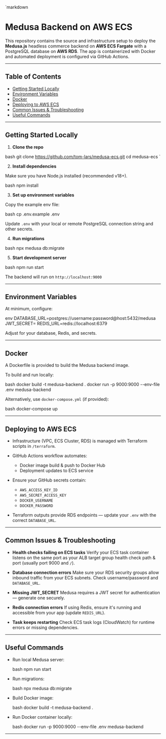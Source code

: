 `markdown
# Medusa Backend on AWS ECS

This repository contains the source and infrastructure setup to deploy the **Medusa.js** headless commerce backend on **AWS ECS Fargate** with a PostgreSQL database on **AWS RDS**. The app is containerized with Docker and automated deployment is configured via GitHub Actions.

---

## Table of Contents

- [Getting Started Locally](#getting-started-locally)  
- [Environment Variables](#environment-variables)  
- [Docker](#docker)  
- [Deploying to AWS ECS](#deploying-to-aws-ecs)  
- [Common Issues & Troubleshooting](#common-issues--troubleshooting)  
- [Useful Commands](#useful-commands)  

---

## Getting Started Locally

1. **Clone the repo**

bash
git clone https://github.com/tom-lars/medusa-ecs.git
cd medusa-ecs
`

2. **Install dependencies**

Make sure you have Node.js installed (recommended v18+).

bash
npm install


3. **Set up environment variables**

Copy the example env file:

bash
cp .env.example .env


Update `.env` with your local or remote PostgreSQL connection string and other secrets.

4. **Run migrations**

bash
npx medusa db:migrate


5. **Start development server**

bash
npm run start


The backend will run on `http://localhost:9000`

---

## Environment Variables

At minimum, configure:

env
DATABASE_URL=postgres://username:password@host:5432/medusa
JWT_SECRET=<your-secure-random-string>
REDIS_URL=redis://localhost:6379


Adjust for your database, Redis, and secrets.

---

## Docker

A Dockerfile is provided to build the Medusa backend image.

To build and run locally:

bash
docker build -t medusa-backend .
docker run -p 9000:9000 --env-file .env medusa-backend


Alternatively, use `docker-compose.yml` (if provided):

bash
docker-compose up


---

## Deploying to AWS ECS

* Infrastructure (VPC, ECS Cluster, RDS) is managed with Terraform scripts in `/terraform`.

* GitHub Actions workflow automates:

  * Docker image build & push to Docker Hub
  * Deployment updates to ECS service

* Ensure your GitHub secrets contain:

  * `AWS_ACCESS_KEY_ID`
  * `AWS_SECRET_ACCESS_KEY`
  * `DOCKER_USERNAME`
  * `DOCKER_PASSWORD`

* Terraform outputs provide RDS endpoints — update your `.env` with the correct `DATABASE_URL`.

---

## Common Issues & Troubleshooting

* **Health checks failing on ECS tasks**
  Verify your ECS task container listens on the same port as your ALB target group health check path & port (usually port 9000 and `/`).

* **Database connection errors**
  Make sure your RDS security groups allow inbound traffic from your ECS subnets. Check username/password and `DATABASE_URL`.

* **Missing JWT\_SECRET**
  Medusa requires a JWT secret for authentication — generate one securely.

* **Redis connection errors**
  If using Redis, ensure it's running and accessible from your app (update `REDIS_URL`).

* **Task keeps restarting**
  Check ECS task logs (CloudWatch) for runtime errors or missing dependencies.

---

## Useful Commands

* Run local Medusa server:

  bash
  npm run start
  

* Run migrations:

  bash
  npx medusa db:migrate
  

* Build Docker image:

  bash
  docker build -t medusa-backend .
  

* Run Docker container locally:

  bash
  docker run -p 9000:9000 --env-file .env medusa-backend
  

---

